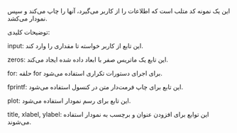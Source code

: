  این یک نمونه کد متلب است که اطلاعات را از کاربر می‌گیرد، آنها را چاپ می‌کند و سپس نمودار می‌کشد.

توضیحات کلیدی:

input: این تابع از کاربر خواسته تا مقداری را وارد کند.

zeros: این تابع یک ماتریس صفر با ابعاد داده شده ایجاد می‌کند.

for: حلقه for برای اجرای دستورات تکراری استفاده می‌شود.

fprintf: این تابع برای چاپ فرمت‌دار متن در کنسول استفاده می‌شود.

plot: این تابع برای رسم نمودار استفاده می‌شود.

title, xlabel, ylabel: این توابع برای افزودن عنوان و برچسب به نمودار استفاده می‌شوند.